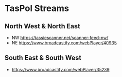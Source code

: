 # TasPol Streams
## North West & North East
- NW https://tassiescanner.net/scanner-feed-nw/
- NE https://www.broadcastify.com/webPlayer/40935
## South East & South West
- https://www.broadcastify.com/webPlayer/35239
